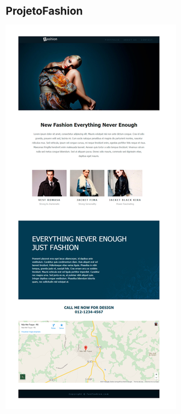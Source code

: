 # ProjetoFashion

![img](https://github.com/marcosdenisalves/ProjetoPaginaF/blob/master/layout_final.jpg)

